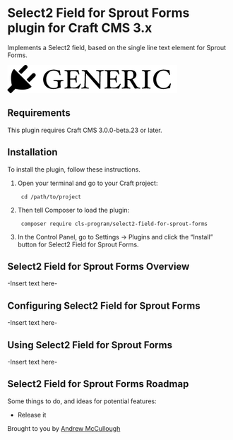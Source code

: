 # Select2 Field for Sprout Forms plugin for Craft CMS 3.x

Implements a Select2 field, based on the single line text element for Sprout Forms.

![Screenshot](resources/img/plugin-logo.png)

## Requirements

This plugin requires Craft CMS 3.0.0-beta.23 or later.

## Installation

To install the plugin, follow these instructions.

1. Open your terminal and go to your Craft project:

        cd /path/to/project

2. Then tell Composer to load the plugin:

        composer require cls-program/select2-field-for-sprout-forms

3. In the Control Panel, go to Settings → Plugins and click the “Install” button for Select2 Field for Sprout Forms.

## Select2 Field for Sprout Forms Overview

-Insert text here-

## Configuring Select2 Field for Sprout Forms

-Insert text here-

## Using Select2 Field for Sprout Forms

-Insert text here-

## Select2 Field for Sprout Forms Roadmap

Some things to do, and ideas for potential features:

* Release it

Brought to you by [Andrew McCullough](https://www.clscholarship.org/)
